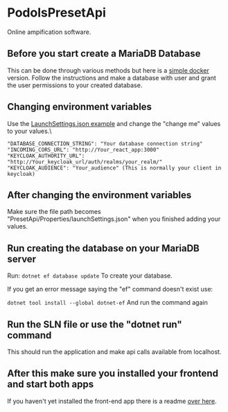 # PodolsPresetApi
Online ampification software.

## Before you start create a MariaDB Database

This can be done through various methods but here is a [simple docker](https://hub.docker.com/_/mariadb) version.
Follow the instructions and make a database with user and grant the user permissions to your created database.

## Changing environment variables 
Use the [LaunchSettings.json example](https://github.com/StanEngels/PodolsPresetApi/blob/main/Example%20files/launchSettings.example.json) and change the "change me" values to your values.\

`"DATABASE_CONNECTION_STRING": "Your database connection string"`\
`"INCOMING_CORS_URL": "http://Your_react_app:3000"`\
`"KEYCLOAK_AUTHORITY_URL": "http://Your_keycloak_url/auth/realms/your_realm/"`\
`"KEYCLOAK_AUDIENCE": "Your_audience" (This is normally your client in keycloak)`

## After changing the environment variables

Make sure the file path becomes "PresetApi/Properties/launchSettings.json" when you finished adding your values.

## Run creating the database on your MariaDB server

Run: `dotnet ef database update` 
To create your database.

If you get an error message saying the "ef" command doesn't exist use:

`dotnet tool install --global dotnet-ef`
And run the command again

## Run the SLN file or use the "dotnet run" command
This should run the application and make api calls available from localhost.

## After this make sure you installed your frontend and start both apps
If you haven't yet installed the front-end app there is a readme [over here](https://github.com/StanEngels/PodolsReactApp/blob/master/README.md).
